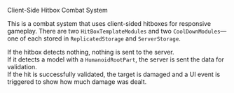 Client-Side Hitbox Combat System

This is a combat system that uses client-sided hitboxes for responsive gameplay. There are two `HitBoxTemplateModules` and two `CoolDownModules`—one of each stored in `ReplicatedStorage` and `ServerStorage`.

If the hitbox detects nothing, nothing is sent to the server.  
If it detects a model with a `HumanoidRootPart`, the server is sent the data for validation.  
If the hit is successfully validated, the target is damaged and a UI event is triggered to show how much damage was dealt.
